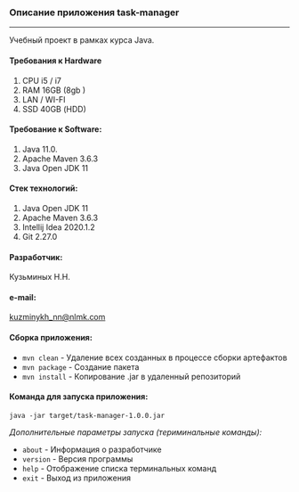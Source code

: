 ### Описание приложения task-manager
***
Учебный проект в рамках курса Java.

#### Требования к Hardware
1. CPU i5 / i7
2. RAM 16GB (8gb )
3. LAN / WI-FI
4. SSD 40GB (НDD)

#### Требование к Software: 
1. Java 11.0. 
2. Apache Maven 3.6.3
3. Java Open JDK 11

#### Стек технологий:
1. Java Open JDK 11
2. Apache Maven 3.6.3
3. Intellij Idea 2020.1.2
4. Git 2.27.0

#### Разработчик: 
 Кузьминых Н.Н.
 
#### e-mail: 
 kuzminykh_nn@nlmk.com

#### Сборка приложения: 
- `mvn clean` - Удаление всех созданных в процессе сборки артефактов
- `mvn package` - Создание пакета
- `mvn install` - Копирование .jar в удаленный репозиторий

#### Команда для запуска приложения: 
``` 
java -jar target/task-manager-1.0.0.jar 
```

*Дополнительные параметры запуска (териминальные команды):*
 * `about` - Информация о разработчике
 * `version` - Версия программы
 * `help` - Отображение списка терминальных команд
 * `exit` - Выход из приложения
 